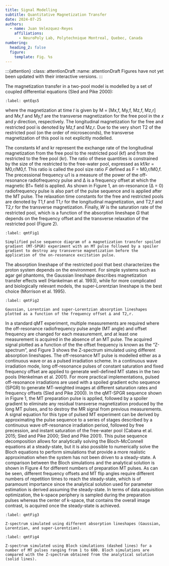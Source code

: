 ```yaml
---
title: Signal Modelling
subtitle: Quantitative Magnetization Transfer
date: 2024-07-25
authors:
  - name: Juan Velezquez-Reyes
    affiliations:
      - NeuroPoly Lab, Polytechnique Montreal, Quebec, Canada
numbering:
  heading_2: false
  figure:
    template: Fig. %s
---
```


:::{attention}
:class: attentionDraft
:name: attentionDraft
Figures have not yet been updated with their interactive versions.
:::

The magnetization transfer in a two-pool model is modelled by a set of coupled differential equations (Sled and Pike 2000):

```{figure} img/5eqs.png
:label: qmtEqs5
```

where the magnetization at time  𝑡 is given by M = [Mx,f, My,f, Mz,f, Mz,r] and Mx,f and My,f are the transverse magnetization for the free pool in the  𝑥 and  𝑦 direction, respectively. The longitudinal magnetization for the free and restricted pool is denoted by Mz,f and Mz,r. Due to the very short T2 of the restricted pool (on the order of microseconds), the transverse magnetization of this pool is not explicitly modelled.

The constants kf and kr represent the exchange rate of the longitudinal magnetization from the free pool to the restricted pool (kf) and from the restricted to the free pool (kr). The ratio of these quantities is constrained by the size of the restricted to the free-water pool, expressed as kf/kr = M0,r/M0,f. This ratio is called the pool size ratio  𝐹 defined as F = M0,r/M0,f. The precessional frequency ω1 is a measure of the power of the off-resonance radiofrequency pulse and ∆ is a frequency offset at which the magnetic B1+ field is applied. As shown in Figure 1, an on-resonance (∆ = 0) radiofrequency pulse is also part of the pulse sequence and is applied after the MT pulse. The relaxation time constants for the free and restricted pools are denoted by T1,f and T1,r for the longitudinal magnetization, and T2,f and T2,r for the transverse magnetization. Finally,  𝑊 is the saturation rate of the restricted pool, which is a function of the absorption lineshape  𝐺 that depends on the frequency offset and the transverse relaxation of the restricted pool (Figure 2).

```{figure} img/mtspgr_pulsesequence.png
:label: qmtFig1

Simplified pulse sequence diagram of a magnetization transfer spoiled gradient (MT-SPGR) experiment with an MT pulse followed by a spoiler gradient to destroy any transverse magnetization before the application of the on-resonance excitation pulse.
```

The absorption lineshape of the restricted pool that best characterizes the proton system depends on the environment. For simple systems such as agar gel phantoms, the Gaussian lineshape describes magnetization transfer effects well (Hankelman et al. 1993), while for more complicated and biologically relevant models, the super-Lorentzian lineshape is the best choice (Morrison et al. 1995).

```{figure} img/plot1.png
:label: qmtFig2

Gaussian, Lorentzian and super-Lorentzian absorption lineshapes plotted as a function of the frequency offset ∆ and T2,r.
```

In a standard qMT experiment, multiple measurements are required where the off-resonance radiofrequency pulse angle (MT angle) and offset frequency are changed for each measurement, and at least one measurement is acquired in the absence of an MT pulse. The acquired signal plotted as a function of the the offset frequency is known as the “Z-spectrum”, and Figure 3 shows the Z-spectrum simulated using different absorption lineshapes. The off-resonance MT pulse is modelled either as a continuous wave or as a pulsed irradiation scheme. In a continuous wave irradiation mode, long off-resonance pulses of constant saturation and fixed frequency offset are applied to generate well-defined MT states in the two pools (Henkelman et al. 2001). For more practical implementations, pulsed off-resonance irradiations are used with a spoiled gradient echo sequence (SPGR) to generate MT-weighted images at different saturation rates and frequency offsets (Sled and Pike 2000). In the qMT-SPGR sequence shown in Figure 1, the MT preparation pulse is applied, followed by a spoiler gradient to eliminate any residual transverse magnetization produced by the long MT pulses, and to destroy the MR signal from previous measurements. A signal equation for this type of pulsed MT experiment can be derived by approximating the pulse sequence to a series of stages described by a continuous wave off-resonance irradiation period, followed by free precession, and instant saturation of the free-water pool (Cabana et al. 2015; Sled and Pike 2000; Sled and Pike 2001). This pulse sequence decomposition allows for analytically solving the Bloch-McConnell equations at a steady-state, but it is also possible to numerically solve the Bloch equations to perform simulations that provide a more realistic approximation when the system has not been driven to a steady-state. A comparison between the Bloch simulations and the analytical solution is shown in Figure 4 for different numbers of preparation MT pulses. As can be seen, different frequency offsets and MT flip angles require different numbers of repetition times to reach the steady-state, which is of paramount importance since the analytical solution used for parameter estimation is derived assuming the steady-state. In terms of data acquisition optimization, the k-space periphery is sampled during the preparation pulses whereas the center of k-space, that contains the overall image contrast, is acquired once the steady-state is achieved.

```{figure} img/plot2.png
:label: qmtFig3

Z-spectrum simulated using different absorption lineshapes (Gaussian, Lorentzian, and super-Lorentzian).
```

```{figure} img/plot3.png
:label: qmtFig4

Z-spectrum simulated using Bloch simulations (dashed lines) for a number of MT pulses ranging from 1 to 600. Bloch simulations are compared with the Z-spectrum obtained from the analytical solution (solid lines).
```

